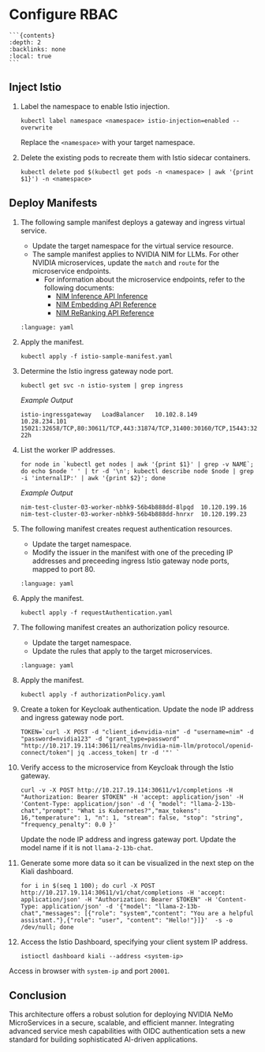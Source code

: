 <!--
  SPDX-FileCopyrightText: Copyright (c) 2023 NVIDIA CORPORATION & AFFILIATES. All rights reserved.
  SPDX-License-Identifier: Apache-2.0
-->

# Configure RBAC

````{only} not publish_bsp
```{contents}
:depth: 2
:backlinks: none
:local: true
```
````

## Inject Istio

1. Label the namespace to enable Istio injection.

   ```console
   kubectl label namespace <namespace> istio-injection=enabled --overwrite
   ```

   Replace the `<namespace>` with your target namespace.

2. Delete the existing pods to recreate them with Istio sidecar containers.

   ```console
   kubectl delete pod $(kubectl get pods -n <namespace> | awk '{print $1}') -n <namespace>
   ````

## Deploy Manifests

1. The following sample manifest deploys a gateway and ingress virtual service.

    - Update the target namespace for the virtual service resource.
    - The sample manifest applies to NVIDIA NIM for LLMs. For other NVIDIA microservices, update the `match` and `route` for the microservice endpoints.
        - For information about the microservice endpoints, refer to the following documents:
          - [NIM Inference API Inference](https://docs.nvidia.com/nim/large-language-models/latest/api-reference.html)
          - [NIM Embedding API Reference](https://docs.nvidia.com/nim/nemo-retriever/text-embedding/latest/reference.html)
          - [NIM ReRanking API Reference](https://docs.nvidia.com/nim/nemo-retriever/text-reranking/latest/reference.html)

   ```{literalinclude} ./manifests/istio-sample-manifest.yaml
   :language: yaml
   ```

2. Apply the manifest.

   ```console
   kubectl apply -f istio-sample-manifest.yaml
   ````

3. Determine the Istio ingress gateway node port.

   ```console
   kubectl get svc -n istio-system | grep ingress
   ```

   *Example Output*

   ```output
   istio-ingressgateway   LoadBalancer   10.102.8.149     10.28.234.101   15021:32658/TCP,80:30611/TCP,443:31874/TCP,31400:30160/TCP,15443:32430/TCP   22h
   ```

4. List the worker IP addresses.

   ```console
   for node in `kubectl get nodes | awk '{print $1}' | grep -v NAME`; do echo $node ' ' | tr -d '\n'; kubectl describe node $node | grep -i 'internalIP:' | awk '{print $2}'; done
   ```

   *Example Output*

   ```console
   nim-test-cluster-03-worker-nbhk9-56b4b888dd-8lpqd  10.120.199.16
   nim-test-cluster-03-worker-nbhk9-56b4b888dd-hnrxr  10.120.199.23
   ```

5. The following manifest creates request authentication resources.

    - Update the target namespace.
    - Modify the issuer in the manifest with one of the preceding IP addresses and preceeding ingress Istio gateway node ports, mapped to port 80.

    ```{literalinclude} ./manifests/requestAuthentication.yaml
    :language: yaml
    ```

6. Apply the manifest.

   ```console
   kubectl apply -f requestAuthentication.yaml
   ```

7. The following manifest creates an authorization policy resource.

    - Update the target namespace.
    - Update the rules that apply to the target microservices.

   ```{literalinclude} ./manifests/authorizationPolicy.yaml
   :language: yaml
   ```

8. Apply the manifest.

   ```console
   kubectl apply -f authorizationPolicy.yaml
   ```

9. Create a token for Keycloak authentication.
   Update the node IP address and ingress gateway node port.

   ```console
   TOKEN=`curl -X POST -d "client_id=nvidia-nim" -d "username=nim" -d "password=nvidia123" -d "grant_type=password" "http://10.217.19.114:30611/realms/nvidia-nim-llm/protocol/openid-connect/token"| jq .access_token| tr -d '"' `
   ```

10. Verify access to the microservice from Keycloak through the Istio gateway.

    ```console
    curl -v -X POST http://10.217.19.114:30611/v1/completions -H "Authorization: Bearer $TOKEN" -H 'accept: application/json' -H 'Content-Type: application/json' -d '{ "model": "llama-2-13b-chat","prompt": "What is Kubernetes?","max_tokens": 16,"temperature": 1, "n": 1, "stream": false, "stop": "string", "frequency_penalty": 0.0 }'
    ```

    Update the node IP address and ingress gateway port.
    Update the model name if it is not `llama-2-13b-chat`.

11. Generate some more data so it can be visualized in the next step on the Kiali dashboard.

    ```console
    for i in $(seq 1 100); do curl -X POST http://10.217.19.114:30611/v1/chat/completions -H 'accept: application/json' -H "Authorization: Bearer $TOKEN" -H 'Content-Type: application/json' -d '{"model": "llama-2-13b-chat","messages": [{"role": "system","content": "You are a helpful assistant."},{"role": "user", "content": "Hello!"}]}'  -s -o /dev/null; done
    ```

12. Access the Istio Dashboard, specifying your client system IP address.

    ```console
    istioctl dashboard kiali --address <system-ip>
    ```

Access in browser with `system-ip` and port `20001`.

## Conclusion

This architecture offers a robust solution for deploying NVIDIA NeMo MicroServices in a secure, scalable, and efficient manner. Integrating advanced service mesh capabilities with OIDC authentication sets a new standard for building sophisticated AI-driven applications.
